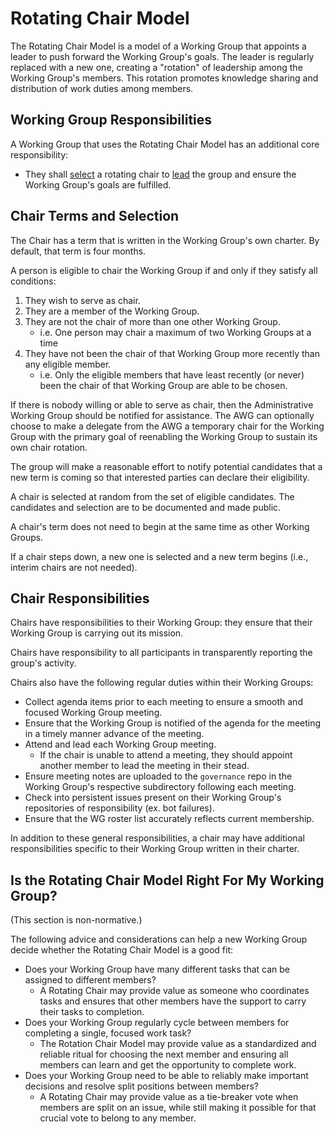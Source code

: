 # Rotating Chair Model

The Rotating Chair Model is a model of a Working Group that appoints a leader to push forward the Working Group's goals. The leader is regularly replaced with a new one, creating a "rotation" of leadership among the Working Group's members. This rotation promotes knowledge sharing and distribution of work duties among members.

## Working Group Responsibilities

A Working Group that uses the Rotating Chair Model has an additional core responsibility:

* They shall [select](#chair-terms-and-selection) a rotating chair to [lead](#chair-responsibilities) the group and ensure the Working Group's goals are fulfilled.

## Chair Terms and Selection

The Chair has a term that is written in the Working Group's own charter. By default, that term is four months.

A person is eligible to chair the Working Group if and only if they satisfy all conditions:

1. They wish to serve as chair.
2. They are a member of the Working Group.
3. They are not the chair of more than one other Working Group.
    * i.e. One person may chair a maximum of two Working Groups at a time
4. They have not been the chair of that Working Group more recently than any eligible member.
    * i.e. Only the eligible members that have least recently (or never) been the chair of that Working Group are able to be chosen.

If there is nobody willing or able to serve as chair, then the Administrative Working Group should be notified for assistance. The AWG can optionally choose to make a delegate from the AWG a temporary chair for the Working Group with the primary goal of reenabling the Working Group to sustain its own chair rotation.

The group will make a reasonable effort to notify potential candidates that a new term is coming so that interested parties can declare their eligibility.

A chair is selected at random from the set of eligible candidates. The candidates and selection are to be documented and made public.

A chair's term does not need to begin at the same time as other Working Groups.

If a chair steps down, a new one is selected and a new term begins (i.e., interim chairs are not needed).

## Chair Responsibilities

Chairs have responsibilities to their Working Group: they ensure that their Working Group is carrying out its mission.

Chairs have responsibility to all participants in transparently reporting the group's activity.

Chairs also have the following regular duties within their Working Groups:

* Collect agenda items prior to each meeting to ensure a smooth and focused Working Group meeting.
* Ensure that the Working Group is notified of the agenda for the meeting in a timely manner advance of the meeting.
* Attend and lead each Working Group meeting.
  * If the chair is unable to attend a meeting, they should appoint another member to lead the meeting in their stead.
* Ensure meeting notes are uploaded to the `governance` repo in the Working Group's respective subdirectory following each meeting.
* Check into persistent issues present on their Working Group's repositories of responsibility (ex. bot failures).
* Ensure that the WG roster list accurately reflects current membership.

In addition to these general responsibilities, a chair may have additional responsibilities specific to their Working Group written in their charter.

## Is the Rotating Chair Model Right For My Working Group?

(This section is non-normative.)

The following advice and considerations can help a new Working Group decide whether the Rotating Chair Model is a good fit:

* Does your Working Group have many different tasks that can be assigned to different members?
  * A Rotating Chair may provide value as someone who coordinates tasks and ensures that other members have the support to carry their tasks to completion.
* Does your Working Group regularly cycle between members for completing a single, focused work task?
  * The Rotation Chair Model may provide value as a standardized and reliable ritual for choosing the next member and ensuring all members can learn and get the opportunity to complete work.
* Does your Working Group need to be able to reliably make important decisions and resolve split positions between members?
  * A Rotating Chair may provide value as a tie-breaker vote when members are split on an issue, while still making it possible for that crucial vote to belong to any member.
